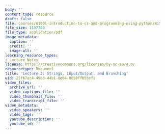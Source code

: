 ```yaml
---
body: ''
content_type: resource
draft: false
file: courses/6100l-introduction-to-cs-and-programming-using-python/mit6_100l_f22_lec02.pdf
file_size: 1187780
file_type: application/pdf
image_metadata:
  caption: ''
  credit: ''
  image-alt: ''
learning_resource_types:
- Lecture Notes
license: https://creativecommons.org/licenses/by-nc-sa/4.0/
resourcetype: Document
title: 'Lecture 2: Strings, Input/Output, and Branching'
uid: 23f67ac4-49b3-44b1-8e04-0650ffb5bef1
video_files:
  archive_url: ''
  video_captions_file: ''
  video_thumbnail_file: ''
  video_transcript_file: ''
video_metadata:
  video_speakers: ''
  video_tags: ''
  youtube_description: ''
  youtube_id: ''
---
```

